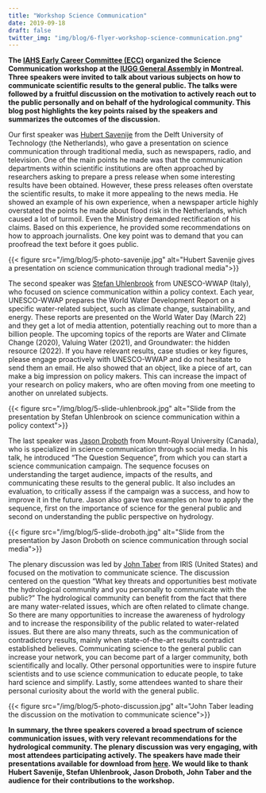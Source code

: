 ```yaml
---
title: "Workshop Science Communication"
date: 2019-09-18
draft: false
twitter_img: "img/blog/6-flyer-workshop-science-communication.png"
---
```


**The [IAHS Early Career Committee (ECC)](https://iahs.info/About-IAHS/Early-Career-Committee-.do) organized the Science Communication workshop at the [IUGG General Assembly](http://iugg2019montreal.com/) in Montreal. Three speakers were invited to talk about various subjects on how to communicate scientific results to the general public. The talks were followed by a fruitful discussion on the motivation to actively reach out to the public personally and on behalf of the hydrological community. This blog post highlights the key points raised by the speakers and summarizes the outcomes of the discussion.**

Our first speaker was [Hubert Savenije](https://www.tudelft.nl/citg/over-faculteit/afdelingen/watermanagement/staff/staff-hydrology/headsecretary/prof-dr-ir-hubert-savenije/) from the Delft University of Technology (the Netherlands), who gave a presentation on science communication through traditional media, such as newspapers, radio, and television. One of the main points he made was that the communication departments within scientific institutions are often approached by researchers asking to prepare a press release when some interesting results have been obtained. However, these press releases often overstate the scientific results, to make it more appealing to the news media. He showed an example of his own experience, when a newspaper article highly overstated the points he made about flood risk in the Netherlands, which caused a lot of turmoil. Even the Ministry demanded rectification of his claims. Based on this experience, he provided some recommendations on how to approach journalists. One key point was to demand that you can proofread the text before it goes public.

{{< figure src="/img/blog/5-photo-savenije.jpg" alt="Hubert Savenije gives a presentation on science communication through tradional media">}}

The second speaker was [Stefan Uhlenbrook](http://www.unesco.org/new/en/natural-sciences/environment/water/wwap/about/stefan-uhlenbrook/) from UNESCO-WWAP (Italy), who focused on science communication within a policy context. Each year, UNESCO-WWAP prepares the World Water Development Report on a specific water-related subject, such as climate change, sustainability, and energy. These reports are presented on the World Water Day (March 22) and they get a lot of media attention, potentially reaching out to more than a billion people. The upcoming topics of the reports are Water and Climate Change (2020), Valuing Water (2021), and Groundwater: the hidden resource (2022). If you have relevant results, case studies or key figures, please engage proactively with UNESCO-WWAP and do not hesitate to send them an email. He also showed that an object, like a piece of art, can make a big impression on policy makers. This can increase the impact of your research on policy makers, who are often moving from one meeting to another on unrelated subjects.

{{< figure src="/img/blog/5-slide-uhlenbrook.jpg" alt="Slide from the presentation by Stefan Uhlenbrook on science communication within a policy context">}}

The last speaker was [Jason Droboth](https://www.makecontactsci.com/) from Mount-Royal University (Canada), who is specialized in science communication through social media. In his talk, he introduced “The Question Sequence”, from which you can start a science communication campaign. The sequence focuses on understanding the target audience, impacts of the results, and communicating these results to the general public. It also includes an evaluation, to critically assess if the campaign was a success, and how to improve it in the future. Jason also gave two examples on how to apply the sequence, first on the importance of science for the general public and second on understanding the public perspective on hydrology. 

{{< figure src="/img/blog/5-slide-droboth.jpg" alt="Slide from the presentation by Jason Droboth on science communication through social media">}}

The plenary discussion was led by [John Taber](https://www.iris.edu/hq/staff/employee/Taber) from IRIS (United States) and focused on the motivation to communicate science. The discussion centered on the question “What key threats and opportunities best motivate the hydrological community and you personally to communicate with the public?” The hydrological community can benefit from the fact that there are many water-related issues, which are often related to climate change. So there are many opportunities to increase the awareness of hydrology and to increase the responsibility of the public related to water-related issues. But there are also many threats, such as the communication of contradictory results, mainly when state-of-the-art results contradict established believes. Communicating science to the general public can increase your network, you can become part of a larger community, both scientifically and locally. Other personal opportunities were to inspire future scientists and to use science communication to educate people, to take hard science and simplify. Lastly, some attendees wanted to share their personal curiosity about the world with the general public.

{{< figure src="/img/blog/5-photo-discussion.jpg" alt="John Taber leading the discussion on the motivation to communicate science">}}

**In summary, the three speakers covered a broad spectrum of science communication issues, with very relevant recommendations for the hydrological community. The plenary discussion was very engaging, with most attendees participating actively. The speakers have made their presentations available for download from [here](https://younghs.com/past-events/). We would like to thank Hubert Savenije, Stefan Uhlenbrook, Jason Droboth, John Taber and the audience for their contributions to the workshop.**